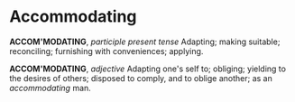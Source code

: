 # Accommodating

**ACCOM'MODATING**, _participle present tense_ Adapting; making suitable; reconciling; furnishing with conveniences; applying.

**ACCOM'MODATING**, _adjective_ Adapting one's self to; obliging; yielding to the desires of others; disposed to comply, and to oblige another; as an _accommodating_ man.